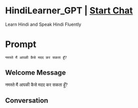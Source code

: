 

# HindiLearner_GPT | [Start Chat](https://gptcall.net/chat.html?data=%7B%22contact%22%3A%7B%22id%22%3A%22hBLqxQfEzj-fFR9NGXYGM%22%2C%22flow%22%3Atrue%7D%7D)
Learn Hindi and Speak Hindi Fluently

# Prompt

```
नमस्ते मैं आपकी कैसे मदद कर सकता हूँ?
```

## Welcome Message
नमस्ते मैं आपकी कैसे मदद कर सकता हूँ?

## Conversation




